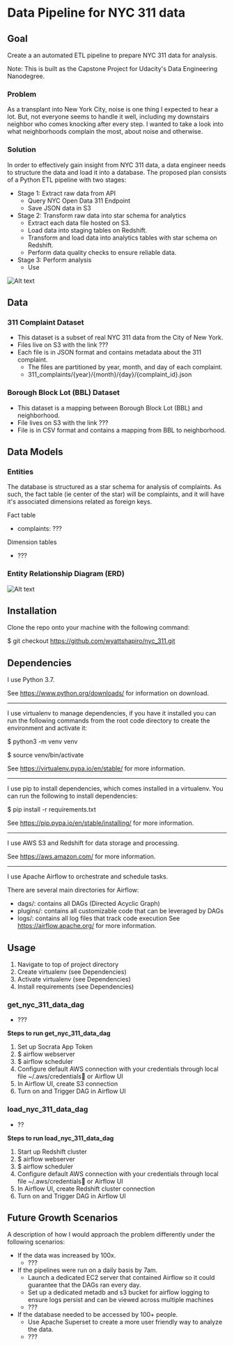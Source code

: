 # Data Pipeline for NYC 311 data

## Goal

Create a an automated ETL pipeline to prepare  NYC 311 data for analysis.

Note: This is built as the Capstone Project for Udacity's Data Engineering Nanodegree.

### Problem

As a transplant into New York City, noise is one thing I expected to hear a lot. But, not everyone seems to handle it well, including my downstairs neighbor who comes knocking after every step. I wanted to take a look into what neighborhoods complain the most, about noise and otherwise.

### Solution

In order to effectively gain insight from NYC 311 data, a data engineer needs to structure the data and load it into a database. The proposed plan consists of a Python ETL pipeline with two stages:

- Stage 1: Extract raw data from API
  - Query NYC Open Data 311 Endpoint
  - Save JSON data in S3
- Stage 2: Transform raw data into star schema for analytics
  - Extract each data file hosted on S3.
  - Load data into staging tables on Redshift.
  - Transform and load data into analytics tables with star schema on Redshift.
  - Perform data quality checks to ensure reliable data.
- Stage 3: Perform analysis
  - Use

![Alt text]()


## Data

### 311 Complaint Dataset

- This dataset is a subset of real NYC 311 data from the City of New York.
- Files live on S3 with the link ???
- Each file is in JSON format and contains metadata about the 311 complaint.
  - The files are partitioned by year, month, and day of each complaint.
  - 311_complaints/{year}/{month}/{day}/{complaint_id}.json

### Borough Block Lot (BBL) Dataset

- This dataset is a mapping between Borough Block Lot (BBL) and neighborhood.
- File lives on S3 with the link ???
- File is in CSV format and contains a mapping from BBL to neighborhood.


## Data Models

### Entities

The database is structured as a star schema for analysis of complaints. As such, the fact table (ie center of the star) will be complaints, and it will have it's associated dimensions related as foreign keys.

Fact table
- complaints: ???

Dimension tables
- ???

### Entity Relationship Diagram (ERD)

![Alt text]()


## Installation

Clone the repo onto your machine with the following command:

$ git checkout https://github.com/wyattshapiro/nyc_311.git


## Dependencies

I use Python 3.7.

See https://www.python.org/downloads/ for information on download.

----

I use virtualenv to manage dependencies, if you have it installed you can run
the following commands from the root code directory to create the environment and
activate it:

$ python3 -m venv venv

$ source venv/bin/activate

See https://virtualenv.pypa.io/en/stable/ for more information.

----

I use pip to install dependencies, which comes installed in a virtualenv.
You can run the following to install dependencies:

$ pip install -r requirements.txt

See https://pip.pypa.io/en/stable/installing/ for more information.

----

I use AWS S3 and Redshift for data storage and processing.

See https://aws.amazon.com/ for more information.

----

I use Apache Airflow to orchestrate and schedule tasks.

There are several main directories for Airflow:

- dags/: contains all DAGs (Directed Acyclic Graph)
- plugins/: contains all customizable code that can be leveraged by DAGs
- logs/: contains all log files that track code execution
See https://airflow.apache.org/ for more information.


## Usage

1. Navigate to top of project directory
2. Create virtualenv (see Dependencies)
3. Activate virtualenv (see Dependencies)
4. Install requirements (see Dependencies)

### get_nyc_311_data_dag
- ???

**Steps to run get_nyc_311_data_dag**
1. Set up Socrata App Token
2. $ airflow webserver
3. $ airflow scheduler
4. Configure default AWS connection with your credentials through local file ~/.aws/credentials or Airflow UI
5. In Airflow UI, create S3 connection
6. Turn on and Trigger DAG in Airflow UI


### load_nyc_311_data_dag
- ??

**Steps to run load_nyc_311_data_dag**
1. Start up Redshift cluster
2. $ airflow webserver
3. $ airflow scheduler
4. Configure default AWS connection with your credentials through local file ~/.aws/credentials or Airflow UI
5. In Airflow UI, create Redshift cluster connection
6. Turn on and Trigger DAG in Airflow UI


## Future Growth Scenarios

A description of how I would approach the problem differently under the following scenarios:
- If the data was increased by 100x.
  - ???
- If the pipelines were run on a daily basis by 7am.
  - Launch a dedicated EC2 server that contained Airflow so it could guarantee that the DAGs ran every day.
  - Set up a dedicated metadb and s3 bucket for airflow logging to ensure logs persist and can be viewed across multiple machines
  - ???
- If the database needed to be accessed by 100+ people.
  - Use Apache Superset to create a more user friendly way to analyze the data.
  - ???
